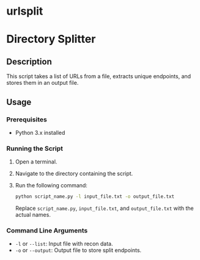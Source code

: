 # urlsplit

# Directory Splitter

## Description
This script takes a list of URLs from a file, extracts unique endpoints, and stores them in an output file.

## Usage

### Prerequisites
- Python 3.x installed

### Running the Script
1. Open a terminal.
2. Navigate to the directory containing the script.
3. Run the following command:

    ```bash
    python script_name.py -l input_file.txt -o output_file.txt
    ```

    Replace `script_name.py`, `input_file.txt`, and `output_file.txt` with the actual names.

### Command Line Arguments
- `-l` or `--list`: Input file with recon data.
- `-o` or `--output`: Output file to store split endpoints.

 
